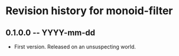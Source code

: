# Revision history for monoid-filter

## 0.1.0.0 -- YYYY-mm-dd

* First version. Released on an unsuspecting world.
